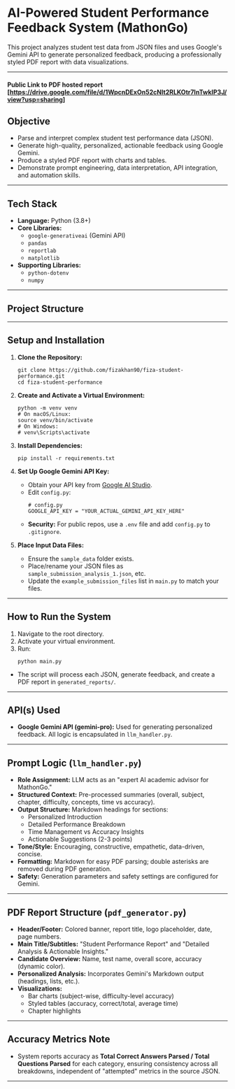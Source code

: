 # AI-Powered Student Performance Feedback System (MathonGo)

This project analyzes student test data from JSON files and uses Google's Gemini API to generate personalized feedback, producing a professionally styled PDF report with data visualizations.

---

####  Public Link to PDF hosted report [https://drive.google.com/file/d/1WpcnDExOn52cNIt2RLKOtr7lnTwkIP3J/view?usp=sharing]

## Objective

- Parse and interpret complex student test performance data (JSON).
- Generate high-quality, personalized, actionable feedback using Google Gemini.
- Produce a styled PDF report with charts and tables.
- Demonstrate prompt engineering, data interpretation, API integration, and automation skills.

---

## Tech Stack

- **Language:** Python (3.8+)
- **Core Libraries:**
  - `google-generativeai` (Gemini API)
  - `pandas`
  - `reportlab`
  - `matplotlib`
- **Supporting Libraries:**
  - `python-dotenv` 
  - `numpy` 

---

## Project Structure


---

## Setup and Installation

1. **Clone the Repository:**
    ```
    git clone https://github.com/fizakhan90/fiza-student-performance.git
    cd fiza-student-performance
    ```

2. **Create and Activate a Virtual Environment:**
    ```
    python -m venv venv
    # On macOS/Linux:
    source venv/bin/activate
    # On Windows:
    # venv\Scripts\activate
    ```

3. **Install Dependencies:**
    ```
    pip install -r requirements.txt
    ```

4. **Set Up Google Gemini API Key:**
    - Obtain your API key from [Google AI Studio](https://aistudio.google.com/app/apikey).
    - Edit `config.py`:
      ```
      # config.py
      GOOGLE_API_KEY = "YOUR_ACTUAL_GEMINI_API_KEY_HERE"
      ```
    - **Security:** For public repos, use a `.env` file and add `config.py` to `.gitignore`.

5. **Place Input Data Files:**
    - Ensure the `sample_data` folder exists.
    - Place/rename your JSON files as `sample_submission_analysis_1.json`, etc.
    - Update the `example_submission_files` list in `main.py` to match your files.

---

## How to Run the System

1. Navigate to the root directory.
2. Activate your virtual environment.
3. Run:
    ```
    python main.py
    ```
- The script will process each JSON, generate feedback, and create a PDF report in `generated_reports/`.

---

## API(s) Used

- **Google Gemini API (gemini-pro):** Used for generating personalized feedback. All logic is encapsulated in `llm_handler.py`.

---

## Prompt Logic (`llm_handler.py`)

- **Role Assignment:** LLM acts as an "expert AI academic advisor for MathonGo."
- **Structured Context:** Pre-processed summaries (overall, subject, chapter, difficulty, concepts, time vs accuracy).
- **Output Structure:** Markdown headings for sections:
  - Personalized Introduction
  - Detailed Performance Breakdown
  - Time Management vs Accuracy Insights
  - Actionable Suggestions (2-3 points)
- **Tone/Style:** Encouraging, constructive, empathetic, data-driven, concise.
- **Formatting:** Markdown for easy PDF parsing; double asterisks are removed during PDF generation.
- **Safety:** Generation parameters and safety settings are configured for Gemini.

---

## PDF Report Structure (`pdf_generator.py`)

- **Header/Footer:** Colored banner, report title, logo placeholder, date, page numbers.
- **Main Title/Subtitles:** "Student Performance Report" and "Detailed Analysis & Actionable Insights."
- **Candidate Overview:** Name, test name, overall score, accuracy (dynamic color).
- **Personalized Analysis:** Incorporates Gemini's Markdown output (headings, lists, etc.).
- **Visualizations:** 
  - Bar charts (subject-wise, difficulty-level accuracy)
  - Styled tables (accuracy, correct/total, average time)
  - Chapter highlights

---

## Accuracy Metrics Note

- System reports accuracy as **Total Correct Answers Parsed / Total Questions Parsed** for each category, ensuring consistency across all breakdowns, independent of "attempted" metrics in the source JSON.

---



